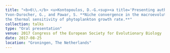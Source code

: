 ```yaml
---
title: "<b>6\\.</b> <u>Kontopoulos, D.-G.<sup><a title='Presenting author'>†</a></sup></u>, 
Yvon-Durocher, G., and Pawar, S. **Niche convergence in the macroevolution of 
the thermal sensitivity of phytoplankton growth rate.**"
collection: talks
type: "Oral presentation"
venue: 2017 Congress of the European Society for Evolutionary Biology
date: 2017-08-25
location: "Groningen, The Netherlands"
---
```

